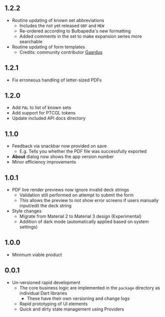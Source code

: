 ## 1.2.2
- Routine updating of known set abbreviations
  - Includes the not yet released `OBF` and `MEW`
  - Re-ordered according to Bulbapedia's new formatting
  - Added comments in the set to make expansion series more searchable
- Routine updating of form templates
  - Credits: community contributor [Gaardus](https://github.com/Gaardus)

## 1.2.1
- Fix erroneous handling of letter-sized PDFs

## 1.2.0
- Add `PAL` to list of known sets
- Add support for PTCGL tokens
- Update included API docs directory

## 1.1.0
- Feedback via snackbar now provided on save
  - E.g. Tells you whether the PDF file was successfully exported
- **About** dialog now shows the app version number
- Minor efficiency improvements

## 1.0.1
- PDF live render previews now ignore invalid deck strings
  - Validation still performed on attempt to submit the form
  - This allows the preview to not show error screens if users manually input/edit the deck string
- Style changes
  - Migrate from Material 2 to Material 3 design (Experimental)
  - Addition of dark mode (automatically applied based on system settings)

## 1.0.0
- Minimum viable product

## 0.0.1
- Un-versioned rapid development
  - The core business logic are implemented in the `package` directory as individual Dart libraries
    - These have their own versioning and change logs
  - Rapid prototyping of UI elements
  - Quick and dirty state management using Providers